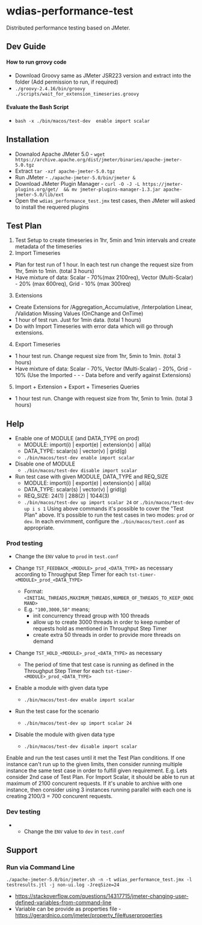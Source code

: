 # wdias-performance-test
Distributed performance testing based on JMeter.

## Dev Guide
#### How to run grrovy code
- Download Groovy same as JMeter JSR223 version and extract into the folder (Add permission to run, if required)
- `./groovy-2.4.16/bin/groovy ./scripts/wait_for_extension_timeseries.groovy`
#### Evaluate the Bash Script
- `bash -x ./bin/macos/test-dev  enable import scalar`

## Installation
- Downalod Apache JMeter 5.0 - `wget https://archive.apache.org/dist/jmeter/binaries/apache-jmeter-5.0.tgz`
- Extract `tar -xzf apache-jmeter-5.0.tgz`
- Run JMeter - `./apache-jmeter-5.0/bin/jmeter &`
- Download JMeter Plugin Manager - `curl -O -J -L https://jmeter-plugins.org/get/  && mv jmeter-plugins-manager-1.3.jar apache-jmeter-5.0/lib/ext`
- Open the `wdias_performance_test.jmx` test cases, then JMeter will asked to install the requered plugins

## Test Plan
1. Test Setup to create timeseries in 1hr, 5min and 1min intervals and create metadata of the timeseries
2. Import Timeseries
  - Plan for test run of 1 hour. In each test run change the request size from 1hr, 5min to 1min. (total 3 hours)
  - Have mixture of data: Scalar - 70%(max 2100req), Vector (Multi-Scalar) - 20% (max 600req), Grid - 10% (max 300req)
3. Extensions
  - Create Extensions for /Aggregation_Accumulative, /Interpolation Linear, /Validation Missing Values (OnChange and OnTime)
  - 1 hour of test run. Just for 1min data. (total 1 hours)
  - Do with Import Timeseries with error data which will go through extensions.
4. Export Timeseries
  - 1 hour test run. Change request size from 1hr, 5min to 1min. (total 3 hours)
  - Have mixture of data: Scalar - 70%, Vector (Multi-Scalar) - 20%, Grid - 10% (Use the Imported - - - Data before and verify against Extensions)
5. Import + Extension + Export + Timeseries Queries
  - 1 hour test run. Change with request size from 1hr, 5min to 1min. (total 3 hours)

## Help
- Enable one of MODULE (and DATA_TYPE on prod)
  - MODULE: import(i) | export(e) | extension(x) | all(a)
  - DATA_TYPE: scalar(s) | vector(v) | grid(g)
  - `./bin/macos/test-dev enable import scalar`
- Disable one of MODULE
  - `./bin/macos/test-dev disable import scalar`
- Run test case with given MODULE, DATA_TYPE and REQ_SIZE
  - MODULE: import(i) | export(e) | extension(x) | all(a)
  - DATA_TYPE: scalar(s) | vector(v) | grid(g)
  - REQ_SIZE: 24(1) | 288(2) | 1044(3)
  - `./bin/macos/test-dev up import scalar 24` or `./bin/macos/test-dev up i s 1`
Using above commands it's possible to cover the "Test Plan" above.
It's possible to run the test cases in two modes: `prod` or `dev`. In each envirnment, configure the `./bin/macos/test.conf` as appropriate. 

### Prod testing
- Change the `ENV` value to `prod` in `test.conf`
- Change `TST_FEEDBACK_<MODULE>_prod_<DATA_TYPE>` as necessary according to Throughput Step Timer for each `tst-timer-<MODULE>_prod_<DATA_TYPE>`
  - Format: `<INITIAL_THREADS,MAXIMUM_THREADS,NUMBER_OF_THREADS_TO_KEEP_ONDEMAND>`
  - E.g. `"100,3000,50"` means;
    - init concurrency thread group with 100 threads
    - allow up to create 3000 threads in order to keep number of requests hold as mentioned in Throughput Step Timer
    - create extra 50 threads in order to provide more threads on demand
- Change `TST_HOLD_<MODULE>_prod_<DATA_TYPE>` as necessary
  - The period of time that test case is running as defined in the Throughput Step Timer for each `tst-timer-<MODULE>_prod_<DATA_TYPE>`

- Enable a module with given data type
  - `./bin/macos/test-dev enable import scalar`
- Run the test case for the scenario
  - `./bin/macos/test-dev up import scalar 24`
- Disable the module with given data type
  - `./bin/macos/test-dev disable import scalar`

Enable and run the test cases until it met the Test Plan conditions. If one instance can't run up to the given limits, then consider running multiple instance the same test case in order to fulfill given requirement.
E.g. Lets consider 2nd case of Test Plan. For Import Scalar, it should be able to run at maximum of 2100 concurent requests. If it's unable to archive with one instance, then consider using 3 instances running parallel with each one is creating 2100/3 = 700 concurent requests.

### Dev testing
- - Change the `ENV` value to `dev` in `test.conf`

## Support
### Run via Command Line
```
./apache-jmeter-5.0/bin/jmeter.sh -n -t wdias_performance_test.jmx -l testresults.jtl -j non-ui.log -JreqSize=24
```
- https://stackoverflow.com/questions/14317715/jmeter-changing-user-defined-variables-from-command-line
- Variable can be provide as properties file - https://gerardnico.com/jmeter/property_file#userproperties
